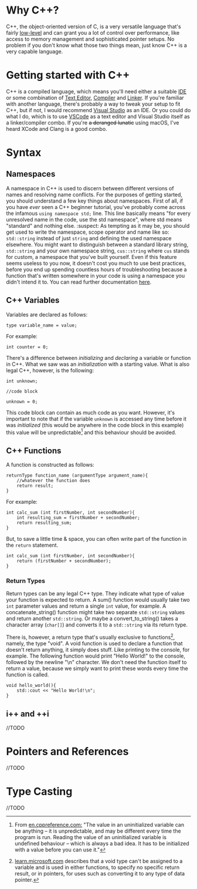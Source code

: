 # Why C++?

C++, the object-oriented version of C, is a very versatile language that's fairly [low-level](../../02%20-%20Programming/Basics.md#high-level-vs-low-level) and can grant you a lot of control over performance, like access to memory management and sophisticated pointer setups. No problem if you don't know what those two things mean, just know C++ is a very capable language.

# Getting started with C++

C++ is a compiled language, which means you'll need either a suitable [IDE]() or some combination of [Text Editor](), [Compiler]() and [Linker](). If you're familiar with another language, there's probably a way to tweak your setup to fit C++, but if not, I would recommend [Visual Studio](https://visualstudio.microsoft.com/vs/community/) as an IDE. Or you could do what I do, which is to use [VSCode](https://code.visualstudio.com) as a text editor and Visual Studio itself as a linker/compiler combo.
If you're <del>a deranged lunatic</del> using macOS, I've heard XCode and Clang is a good combo.

# Syntax

## Namespaces

A namespace in C++ is used to discern between different versions of names and resolving name conflicts. For the purposes of getting started, you should understand a few key things about namespaces. First of all, if you have _ever_ seen a C++ beginner tutorial, you've probably come across the infamous ```using namespace std;``` line. This line basically means "for every unresolved name in the code, use the std namespace", where std means "standard" and nothing else. :suspect:
As tempting as it may be, you should get used to write the namespace, scope operator and name like so: ```std::string``` instead of just ```string``` and defining the used namespace elsewhere. You might want to distinguish between a standard library string, ```std::string``` and your own namespace string, ```cus::string``` where ```cus``` stands for custom, a namespace that you've built yourself.
Even if this feature seems useless to you now, it doesn't cost you much to use best practices, before you end up spending countless hours of troubleshooting because a function that's written somewhere in your code is using a namespace you didn't intend it to.
You can read further documentation [here](https://en.cppreference.com/w/cpp/language/namespace).

## C++ Variables
Variables are declared as follows:
```
type variable_name = value;
```
For example:
```
int counter = 0;
```

There's a difference between _initializing_ and _declaring_ a variable or function in C++. What we saw was an _initialization_ with a starting value. What is also legal C++, however, is the following:
```
int unknown;

//code block

unknown = 0;
```
This code block can contain as much code as you want.
However, it's important to note that if the variable ```unknown``` is accessed any time before it was _initialized_ (this would be anywhere in the code block in this example) this value will be unpredictable[^1] and this behaviour should be avoided.
[^1]: From [en.cppreference.com:](https://en.cppreference.com/book/uninitialized#:~:text=To%20create%20a%20variable%20without%20an%20initial%20value%2C%20simply%20don,time%20the%20program%20is%20run.) "The value in an uninitialized variable can be anything – it is unpredictable, and may be different every time the program is run. Reading the value of an uninitialized variable is undefined behaviour – which is always a bad idea. It has to be initialized with a value before you can use it."

## C++ Functions
A function is constructed as follows:
```
returnType function_name (argumentType argument_name){
    //whatever the function does
    return result;
}
```
For example:


```
int calc_sum (int firstNumber, int secondNumber){
    int resulting_sum = firstNumber + secondNumber;
    return resulting_sum;
}
```


But, to save a little time & space, you can often write part of the function in the `return` statement.
```
int calc_sum (int firstNumber, int secondNumber){
    return (firstNumber + secondNumber);
}
```

### Return Types

Return types can be any legal C++ type. They indicate what type of value your function is expected to return. A sum() function would usually take two ```int``` parameter values and return a single ```int``` value, for example. A concatenate_string() function might take two separate ```std::string``` values and return another ```std::string```. Or maybe a convert_to_string() takes a character array (```char[]```) and converts it to a ```std::string``` via its return type.

There is, however, a return type that's usually exclusive to functions[^2], namely, the type "void". A void function is used to declare a function that doesn't return anything, it simply does stuff. Like printing to the console, for example. The following function would print "Hello World!" to the console, followed by the newline "\n" character. We don't need the function itself to return a value, because we simply want to print these words every time the function is called.

[^2]: [learn.microsoft.com](https://learn.microsoft.com/en-us/cpp/cpp/void-cpp?view=msvc-170) describes that a void type can't be assigned to a variable and is used in either functions, to specify no specific return result, or in pointers, for uses such as converting it to any type of data pointer.

```
void hello_world(){
    std::cout << "Hello World!\n";
}
```

## i++ and ++i

//TODO

# Pointers and References

//TODO

# Type Casting

//TODO 